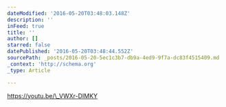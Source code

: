 ```yaml
---
dateModified: '2016-05-20T03:48:03.148Z'
description: ''
inFeed: true
title: ''
author: []
starred: false
datePublished: '2016-05-20T03:48:44.552Z'
sourcePath: _posts/2016-05-20-5ec1c3b7-db9a-4ed9-9f7a-dc83f4515409.md
_context: 'http://schema.org'
_type: Article

---
```

https://youtu.be/\_VWXr-DIMKY